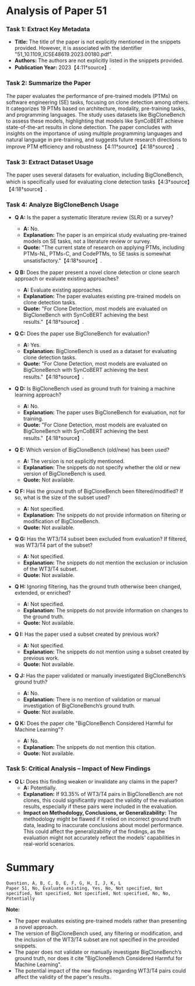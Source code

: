 # Analysis of Paper 51

### Task 1: Extract Key Metadata

- **Title:** The title of the paper is not explicitly mentioned in the snippets provided. However, it is associated with the identifier "51_10.1109_ICSE48619.2023.00180.pdf".
- **Authors:** The authors are not explicitly listed in the snippets provided.
- **Publication Year:** 2023【4:11†source】.

### Task 2: Summarize the Paper

The paper evaluates the performance of pre-trained models (PTMs) on software engineering (SE) tasks, focusing on clone detection among others. It categorizes 19 PTMs based on architecture, modality, pre-training tasks, and programming languages. The study uses datasets like BigCloneBench to assess these models, highlighting that models like SynCoBERT achieve state-of-the-art results in clone detection. The paper concludes with insights on the importance of using multiple programming languages and natural language in pre-training, and suggests future research directions to improve PTM efficiency and robustness【4:11†source】【4:18†source】.

### Task 3: Extract Dataset Usage

The paper uses several datasets for evaluation, including BigCloneBench, which is specifically used for evaluating clone detection tasks【4:3†source】【4:18†source】.

### Task 4: Analyze BigCloneBench Usage

- **Q A:** Is the paper a systematic literature review (SLR) or a survey?
  - **A:** No.
  - **Explanation:** The paper is an empirical study evaluating pre-trained models on SE tasks, not a literature review or survey.
  - **Quote:** "The current state of research on applying PTMs, including PTMs-NL, PTMs-C, and CodePTMs, to SE tasks is somewhat unsatisfactory."【4:18†source】.

- **Q B:** Does the paper present a novel clone detection or clone search approach or evaluate existing approaches?
  - **A:** Evaluate existing approaches.
  - **Explanation:** The paper evaluates existing pre-trained models on clone detection tasks.
  - **Quote:** "For Clone Detection, most models are evaluated on BigCloneBench with SynCoBERT achieving the best results."【4:18†source】.

- **Q C:** Does the paper use BigCloneBench for evaluation?
  - **A:** Yes.
  - **Explanation:** BigCloneBench is used as a dataset for evaluating clone detection tasks.
  - **Quote:** "For Clone Detection, most models are evaluated on BigCloneBench with SynCoBERT achieving the best results."【4:18†source】.

- **Q D:** Is BigCloneBench used as ground truth for training a machine learning approach?
  - **A:** No.
  - **Explanation:** The paper uses BigCloneBench for evaluation, not for training.
  - **Quote:** "For Clone Detection, most models are evaluated on BigCloneBench with SynCoBERT achieving the best results."【4:18†source】.

- **Q E:** Which version of BigCloneBench (old/new) has been used?
  - **A:** The version is not explicitly mentioned.
  - **Explanation:** The snippets do not specify whether the old or new version of BigCloneBench is used.
  - **Quote:** Not available.

- **Q F:** Has the ground truth of BigCloneBench been filtered/modified? If so, what is the size of the subset used?
  - **A:** Not specified.
  - **Explanation:** The snippets do not provide information on filtering or modification of BigCloneBench.
  - **Quote:** Not available.

- **Q G:** Has the WT3/T4 subset been excluded from evaluation? If filtered, was WT3/T4 part of the subset?
  - **A:** Not specified.
  - **Explanation:** The snippets do not mention the exclusion or inclusion of the WT3/T4 subset.
  - **Quote:** Not available.

- **Q H:** Ignoring filtering, has the ground truth otherwise been changed, extended, or enriched?
  - **A:** Not specified.
  - **Explanation:** The snippets do not provide information on changes to the ground truth.
  - **Quote:** Not available.

- **Q I:** Has the paper used a subset created by previous work?
  - **A:** Not specified.
  - **Explanation:** The snippets do not mention using a subset created by previous work.
  - **Quote:** Not available.

- **Q J:** Has the paper validated or manually investigated BigCloneBench’s ground truth?
  - **A:** No.
  - **Explanation:** There is no mention of validation or manual investigation of BigCloneBench’s ground truth.
  - **Quote:** Not available.

- **Q K:** Does the paper cite "BigCloneBench Considered Harmful for Machine Learning"?
  - **A:** No.
  - **Explanation:** The snippets do not mention this citation.
  - **Quote:** Not available.

### Task 5: Critical Analysis – Impact of New Findings

- **Q L:** Does this finding weaken or invalidate any claims in the paper?
  - **A:** Potentially.
  - **Explanation:** If 93.35% of WT3/T4 pairs in BigCloneBench are not clones, this could significantly impact the validity of the evaluation results, especially if these pairs were included in the evaluation.
  - **Impact on Methodology, Conclusions, or Generalizability:** The methodology might be flawed if it relied on incorrect ground truth data, leading to inaccurate conclusions about model performance. This could affect the generalizability of the findings, as the evaluation might not accurately reflect the models' capabilities in real-world scenarios.

# Summary

```plaintext
Question, A, B, C, D, E, F, G, H, I, J, K, L
Paper 51, No, Evaluate existing, Yes, No, Not specified, Not specified, Not specified, Not specified, Not specified, No, No, Potentially
```

**Note:**  
- The paper evaluates existing pre-trained models rather than presenting a novel approach.
- The version of BigCloneBench used, any filtering or modification, and the inclusion of the WT3/T4 subset are not specified in the provided snippets.
- The paper does not validate or manually investigate BigCloneBench’s ground truth, nor does it cite "BigCloneBench Considered Harmful for Machine Learning".
- The potential impact of the new findings regarding WT3/T4 pairs could affect the validity of the paper's results.
